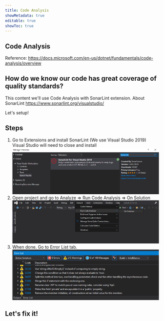 ```yaml
---
title: Code Analysis
showMetadata: true
editable: true
showToc: true
---
```


## Code Analysis
Reference: https://docs.microsoft.com/en-us/dotnet/fundamentals/code-analysis/overview

## How do we know our code has great coverage of quality standards?
This content we'll use Code Analysis with SonarLint extension.
About SonarLint https://www.sonarlint.org/visualstudio/

Let's setup!

## Steps
1. Go to Extensions and install SonarLint (We use Visual Studio 2019)
   Visual Studio will need to close and install
![Code Analysis](images/code-analysis-1.png)
2. Open project and go to Analyze => Run Code Analysis => On Solution
![Code Analysis](images/code-analysis-2.png)
3. When done.
   Go to Error List tab.
![Code Analysis](images/code-analysis-3.png)

## Let's fix it!
